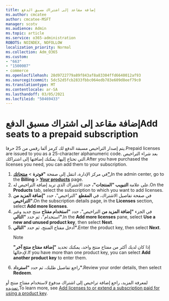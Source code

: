 ```yaml
---
title: إضافة مقاعد إلى اشتراك مسبق الدفع
ms.author: cmcatee
author: cmcatee-MSFT
manager: scotv
ms.audience: Admin
ms.topic: article
ms.service: o365-administration
ROBOTS: NOINDEX, NOFOLLOW
localization_priority: Normal
ms.collection: Adm_O365
ms.custom:
- "663"
- "1500007"
- commerce
ms.openlocfilehash: 28d9722779a89f843af8a83304ffd6640012af93
ms.sourcegitcommit: 5dc52d5fcb2833fbbc064edb783e609d8eef79c0
ms.translationtype: MT
ms.contentlocale: ar-SA
ms.lasthandoff: 03/05/2021
ms.locfileid: "50469433"
---
```

# <a name="add-seats-to-a-prepaid-subscription"></a><span data-ttu-id="da104-102">إضافة مقاعد إلى اشتراك مسبق الدفع</span><span class="sxs-lookup"><span data-stu-id="da104-102">Add seats to a prepaid subscription</span></span>

<span data-ttu-id="da104-103">يتم إصدار التراخيص مسبقة الدفع لك كرمز ألفا رقمي من 25 حرفا.</span><span class="sxs-lookup"><span data-stu-id="da104-103">Prepaid licenses are issued to you as a 25-character alphanumeric code.</span></span> <span data-ttu-id="da104-104">بعد شراء التراخيص التي تحتاج إليها، يمكنك إضافتها إلى اشتراكك.</span><span class="sxs-lookup"><span data-stu-id="da104-104">After you have purchased the licenses you need, you can add them to your subscription.</span></span>

1. <span data-ttu-id="da104-105">في مركز الإدارة، انتقل إلى صفحة **"فوترة**  >  **[منتجاتك".](https://go.microsoft.com/fwlink/p/?linkid=842054)**</span><span class="sxs-lookup"><span data-stu-id="da104-105">In the admin center, go to the **Billing** > **[Your products](https://go.microsoft.com/fwlink/p/?linkid=842054)** page.</span></span>
2. <span data-ttu-id="da104-106">على علامة **التبويب "المنتجات"،** حدد الاشتراك الذي تريد إضافة التراخيص له.</span><span class="sxs-lookup"><span data-stu-id="da104-106">On the **Products** tab, select the subscription to which you want to add licenses.</span></span>
3. <span data-ttu-id="da104-107">في صفحة تفاصيل الاشتراك، في **المقطع** "التراخيص"، حدد **"إضافة المزيد من التراخيص".**</span><span class="sxs-lookup"><span data-stu-id="da104-107">On the subscription details page, in the **Licenses** section, select **Add more licenses**.</span></span>
4. <span data-ttu-id="da104-108">في الجزء **"إضافة المزيد من** التراخيص"، حدد **"استخدام مفتاح** منتج جديد وغير استخدام"، ثم حدد **"التالي".**</span><span class="sxs-lookup"><span data-stu-id="da104-108">In the **Add more licenses** pane, select **Use a new and unused product key**, then select **Next**.</span></span>
5. <span data-ttu-id="da104-109">أدخل مفتاح المنتج، ثم حدد **"التالي".**</span><span class="sxs-lookup"><span data-stu-id="da104-109">Enter the product key, then select **Next**.</span></span>
    > [!NOTE]
    > <span data-ttu-id="da104-110">إذا كان لديك أكثر من مفتاح منتج واحد، يمكنك تحديد **"إضافة مفتاح منتج آخر"** لإدخالها.</span><span class="sxs-lookup"><span data-stu-id="da104-110">If you have more than one product key, you can select **Add another product key** to enter them.</span></span>
6. <span data-ttu-id="da104-111">راجع تفاصيل طلبك، ثم حدد **"استرداد".**</span><span class="sxs-lookup"><span data-stu-id="da104-111">Review your order details, then select **Redeem**.</span></span>

<span data-ttu-id="da104-112">لمعرفة المزيد، راجع إضافة تراخيص إلى اشتراك مدفوع لاستخدام مفتاح منتج أو [تمديده.](https://docs.microsoft.com/microsoft-365/commerce/licenses/add-licenses-using-product-key)</span><span class="sxs-lookup"><span data-stu-id="da104-112">To learn more, see [Add licenses to or extend a subscription paid for using a product key](https://docs.microsoft.com/microsoft-365/commerce/licenses/add-licenses-using-product-key).</span></span>